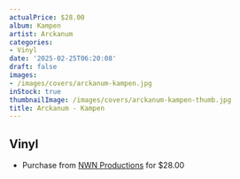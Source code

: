 ```yaml
---
actualPrice: $28.00
album: Kampen
artist: Arckanum
categories:
- Vinyl
date: '2025-02-25T06:20:08'
draft: false
images:
- /images/covers/arckanum-kampen.jpg
inStock: true
thumbnailImage: /images/covers/arckanum-kampen-thumb.jpg
title: Arckanum - Kampen
---
```


## Vinyl
* Purchase from [NWN Productions](http://shop.nwnprod.com/index.php?route=product/product&path=75&product_id=56817&sort=pd.name&order=ASC) for $28.00
